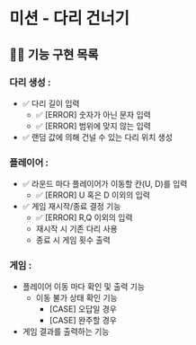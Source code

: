 # 미션 - 다리 건너기

## 👨‍💻 기능 구현 목록

### 다리 생성 :

- ✅ 다리 길이 입력
    - ✅ [ERROR] 숫자가 아닌 문자 입력
    - ✅ [ERROR] 범위에 맞지 않는 입력
- ✅ 랜덤 값에 의해 건널 수 있는 다리 위치 생성

### 플레이어 :

- ✅ 라운드 마다 플레이어가 이동할 칸(U, D)를 입력
    - ✅ [ERROR] U 혹은 D 이외의 입력
- ✅ 게임 재시작/종료 결정 기능
    - ✅ [ERROR] R,Q 이외의 입력
    - 재시작 시 기존 다리 사용
    - 종료 시 게임 횟수 출력

### 게임 :
- 플레이어 이동 마다 확인 및 출력 기능
  - 이동 불가 상태 확인 기능
    - [CASE] 오답일 경우
    - [CASE] 완주할 경우
- 게임 결과를 출력하는 기능


  